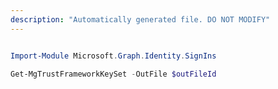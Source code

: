 ```yaml
---
description: "Automatically generated file. DO NOT MODIFY"
---
```


```powershell

Import-Module Microsoft.Graph.Identity.SignIns

Get-MgTrustFrameworkKeySet -OutFile $outFileId

```